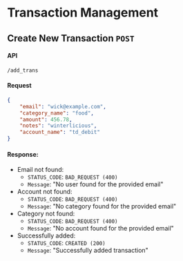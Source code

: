 # Transaction Management

## Create New Transaction `POST`
#### API
```
/add_trans
```
#### Request
```json
{
    "email": "wick@example.com",
    "category_name": "food",
    "amount": 456.78,
    "notes": "winterlicious",
    "account_name": "td_debit"
}
```
#### Response:
- Email not found:
    - `STATUS_CODE`: `BAD_REQUEST (400)`
    - `Message`: "No user found for the provided email"
- Account not found:
    - `STATUS_CODE`: `BAD_REQUEST (400)`
    - `Message`: "No category found for the provided email"
- Category not found:
    - `STATUS_CODE`: `BAD_REQUEST (400)`
    - `Message`: "No account found for the provided email"
- Successfully added:
    - `STATUS_CODE`: `CREATED (200)`
    - `Message`: "Successfully added transaction"